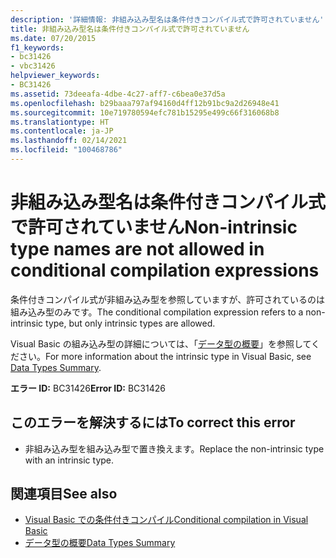 ```yaml
---
description: '詳細情報: 非組み込み型名は条件付きコンパイル式で許可されていません'
title: 非組み込み型名は条件付きコンパイル式で許可されていません
ms.date: 07/20/2015
f1_keywords:
- bc31426
- vbc31426
helpviewer_keywords:
- BC31426
ms.assetid: 73deeafa-4dbe-4c27-aff7-c6bea0e37d5a
ms.openlocfilehash: b29baaa797af94160d4ff12b91bc9a2d26948e41
ms.sourcegitcommit: 10e719780594efc781b15295e499c66f316068b8
ms.translationtype: HT
ms.contentlocale: ja-JP
ms.lasthandoff: 02/14/2021
ms.locfileid: "100468786"
---
```

# <a name="non-intrinsic-type-names-are-not-allowed-in-conditional-compilation-expressions"></a><span data-ttu-id="927ca-103">非組み込み型名は条件付きコンパイル式で許可されていません</span><span class="sxs-lookup"><span data-stu-id="927ca-103">Non-intrinsic type names are not allowed in conditional compilation expressions</span></span>

<span data-ttu-id="927ca-104">条件付きコンパイル式が非組み込み型を参照していますが、許可されているのは組み込み型のみです。</span><span class="sxs-lookup"><span data-stu-id="927ca-104">The conditional compilation expression refers to a non-intrinsic type, but only intrinsic types are allowed.</span></span>  
  
 <span data-ttu-id="927ca-105">Visual Basic の組み込み型の詳細については、「[データ型の概要](../language-reference/keywords/data-types-summary.md)」を参照してください。</span><span class="sxs-lookup"><span data-stu-id="927ca-105">For more information about the intrinsic type in Visual Basic, see [Data Types Summary](../language-reference/keywords/data-types-summary.md).</span></span>  
  
 <span data-ttu-id="927ca-106">**エラー ID:** BC31426</span><span class="sxs-lookup"><span data-stu-id="927ca-106">**Error ID:** BC31426</span></span>  
  
## <a name="to-correct-this-error"></a><span data-ttu-id="927ca-107">このエラーを解決するには</span><span class="sxs-lookup"><span data-stu-id="927ca-107">To correct this error</span></span>  
  
- <span data-ttu-id="927ca-108">非組み込み型を組み込み型で置き換えます。</span><span class="sxs-lookup"><span data-stu-id="927ca-108">Replace the non-intrinsic type with an intrinsic type.</span></span>  
  
## <a name="see-also"></a><span data-ttu-id="927ca-109">関連項目</span><span class="sxs-lookup"><span data-stu-id="927ca-109">See also</span></span>

- [<span data-ttu-id="927ca-110">Visual Basic での条件付きコンパイル</span><span class="sxs-lookup"><span data-stu-id="927ca-110">Conditional compilation in Visual Basic</span></span>](../programming-guide/program-structure/conditional-compilation.md)
- [<span data-ttu-id="927ca-111">データ型の概要</span><span class="sxs-lookup"><span data-stu-id="927ca-111">Data Types Summary</span></span>](../language-reference/keywords/data-types-summary.md)
